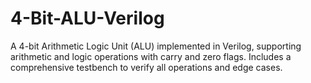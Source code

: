 # 4-Bit-ALU-Verilog
A 4-bit Arithmetic Logic Unit (ALU) implemented in Verilog, supporting arithmetic and logic operations with carry and zero flags. Includes a comprehensive testbench to verify all operations and edge cases.
